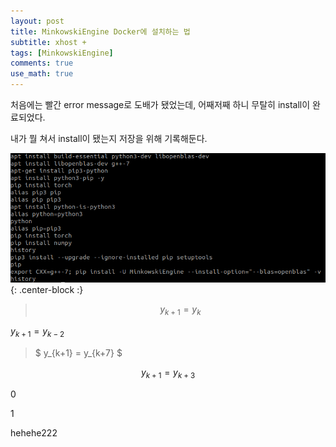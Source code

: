 ```yaml
---
layout: post
title: MinkowskiEngine Docker에 설치하는 법
subtitle: xhost +
tags: [MinkowskiEngine]
comments: true
use_math: true
---
```


처음에는 빨간 error message로 도배가 됐었는데, 어째저째 하니 무탈히 install이 완료되었다.

내가 뭘 쳐서 install이 됐는지 저장을 위해 기록해둔다.

![MinkowskiEngine](/img/MinkowskiEngine_history.png){: .center-block :}

>$$
y_{k+1} = y_{k}
$$

$y_{k+1} = y_{k-2}$

>$
y_{k+1} = y_{k+7}
$

$$y_{k+1} = y_{k+3}$$

<script src="https://gist.github.com/LimHyungTae/68af19259c6e36b5f58ffa606b0b1f0a.js"></script>
0
<script src="https://github.com/LimHyungTae/helloceres/blob/master/helloceres_1.cc.js"></script>

1

<script src="https://github.com/LimHyungTae/helloceres/blob/master/helloceres_1.cc"></script>



hehehe222
